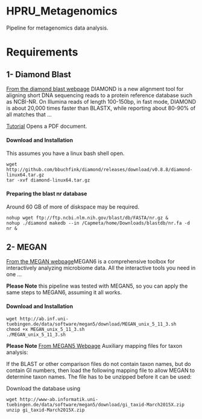 HPRU_Metagenomics
=================
  
Pipeline for metagenomics data analysis.

# Requirements
## 1- Diamond Blast
[From the diamond blast webpage](http://ab.inf.uni-tuebingen.de/software/diamond/) DIAMOND is a new alignment tool for aligning short DNA sequencing reads to a protein reference database such as NCBI-NR. On Illumina reads of length 100-150bp, in fast mode, DIAMOND is about 20,000 times faster than BLASTX, while reporting about 80-90% of all matches that ...
  
[Tutorial](http://ab.inf.uni-tuebingen.de/data/software/diamond/download/public/manual.pdf) Opens a PDF document.
  
#### Download and Installation
This assumes you have a linux bash shell open.

```
wget http://github.com/bbuchfink/diamond/releases/download/v0.8.8/diamond-linux64.tar.gz
tar -xvf diamond-linux64.tar.gz
```
#### Preparing the blast nr database
Around 60 GB of more of diskspace may be required.
```
nohup wget ftp://ftp.ncbi.nlm.nih.gov/blast/db/FASTA/nr.gz &
nohup ./diamond makedb --in /Capmeta/home/Downloads/blastdb/nr.fa -d nr &
```
  
## 2- MEGAN
[From the MEGAN webpage](http://ab.inf.uni-tuebingen.de/software/megan6/)MEGAN6 is a comprehensive toolbox for interactively analyzing microbiome data. All the interactive tools you need in one ...

**Please Note** this pipeline was tested with MEGAN5, so you can apply the same steps to MEGAN6, assuming it all works.
#### Download and Installation
```
wget http://ab.inf.uni-tuebingen.de/data/software/megan5/download/MEGAN_unix_5_11_3.sh
chmod +x MEGAN_unix_5_11_3.sh
./MEGAN_unix_5_11_3.sh
```
**Please Note** [From MEGAN5 Webpage](http://ab.inf.uni-tuebingen.de/data/software/megan5/download/welcome.html) Auxiliary mapping files for taxon analysis:

If the BLAST or other comparison files do not contain taxon names, but do contain GI numbers, then load the following mapping file to allow MEGAN to determine taxon names. The file has to be unzipped before it can be used:

Download the database using
```
wget http://www-ab.informatik.uni-tuebingen.de/data/software/megan5/download/gi_taxid-March2015X.zip
unzip gi_taxid-March2015X.zip
```

